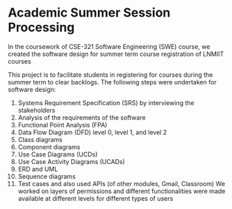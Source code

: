 # Academic Summer Session Processing

In the coursework of CSE-321 Software Engineering (SWE) course, we created the software design for summer term course registration of LNMIIT courses

This project is to facilitate students in registering for courses during the summer term to clear backlogs. The following steps were undertaken for software design:
1.  Systems Requirement Specification (SRS) by interviewing the stakeholders
2.  Analysis of the requirements of the software 
3.  Functional Point Analysis (FPA)
4.  Data Flow Diagram (DFD) level 0, level 1, and level 2
5.  Class diagrams
6.  Component diagrams
7.  Use Case Diagrams (UCDs)
8.  Use Case Activity Diagrams (UCADs)
9.  ERD and UML
10.  Sequence diagrams
11.  Test cases and also used APIs (of other modules, Gmail, Classroom)
We worked on layers of permissions and different functionalities were made available at different levels for different types of users 

